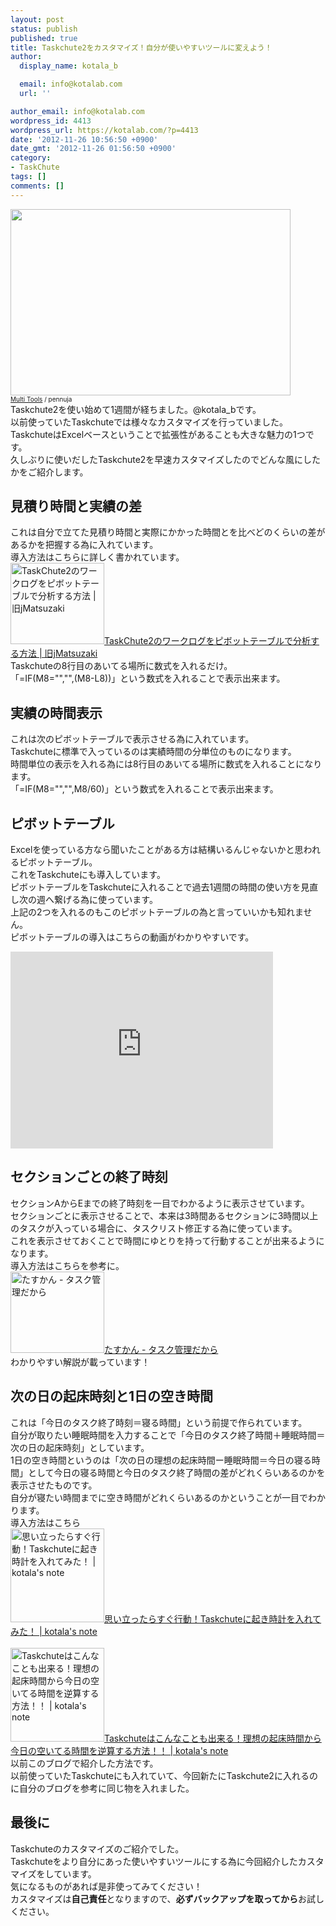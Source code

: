 ```yaml
---
layout: post
status: publish
published: true
title: Taskchute2をカスタマイズ！自分が使いやすいツールに変えよう！
author:
  display_name: kotala_b

  email: info@kotalab.com
  url: ''

author_email: info@kotalab.com
wordpress_id: 4413
wordpress_url: https://kotalab.com/?p=4413
date: '2012-11-26 10:56:50 +0900'
date_gmt: '2012-11-26 01:56:50 +0900'
category:
- TaskChute
tags: []
comments: []
---
```

<p><a href="https://kotalab.com/wp-content/uploads/taskchutecustom_121126.jpg" target="_blank"><img src="https://kotalab.com/wp-content/uploads/taskchutecustom_121126-448x298.jpg" alt="" title="taskchutecustom_121126" width="448" height="298" class="alignnone size-large wp-image-4415" /></a><br />
<span style="font-size:10px;"><a href="https://www.flickr.com/photos/pennuja/5364124040/" target="_blank">Multi Tools</a> / pennuja</span><br />
Taskchute2を使い始めて1週間が経ちました。@kotala_bです。<br />
以前使っていたTaskchuteでは様々なカスタマイズを行っていました。<br />
TaskchuteはExcelベースということで拡張性があることも大きな魅力の1つです。<br />
久しぶりに使いだしたTaskchute2を早速カスタマイズしたのでどんな風にしたかをご紹介します。<br />
<!--more--></p>
<h2>見積り時間と実績の差</h2>
<p>これは自分で立てた見積り時間と実際にかかった時間とを比べどのくらいの差があるかを把握する為に入れています。<br />
導入方法はこちらに詳しく書かれています。<br />
<a href="https://jmatsuzaki.wordpress.com/2012/04/16/taskchute2pivot/" target="_blank"><img  class="alignleft" src="https://capture.heartrails.com/150x130?https://jmatsuzaki.wordpress.com/2012/04/16/taskchute2pivot/" alt="TaskChute2のワークログをピボットテーブルで分析する方法 | 旧jMatsuzaki" width="150" height="130" /></a><a href="https://jmatsuzaki.wordpress.com/2012/04/16/taskchute2pivot/" target="_blank">TaskChute2のワークログをピボットテーブルで分析する方法 | 旧jMatsuzaki</a><a href="https://b.hatena.ne.jp/entry/https://jmatsuzaki.wordpress.com/2012/04/16/taskchute2pivot/" target="_blank"><img border="0" src="https://b.hatena.ne.jp/entry/image/https://jmatsuzaki.wordpress.com/2012/04/16/taskchute2pivot/" alt="" /></a><br style="clear:both;" />Taskchuteの8行目のあいてる場所に数式を入れるだけ。<br />
「=IF(M8="","",(M8-L8))」という数式を入れることで表示出来ます。</p>
<h2>実績の時間表示</h2>
<p>これは次のピボットテーブルで表示させる為に入れています。<br />
Taskchuteに標準で入っているのは実績時間の分単位のものになります。<br />
時間単位の表示を入れる為には8行目のあいてる場所に数式を入れることになります。<br />
「=IF(M8="","",M8/60)」という数式を入れることで表示出来ます。</p>
<h2>ピボットテーブル</h2>
<p>Excelを使っている方なら聞いたことがある方は結構いるんじゃないかと思われるピボットテーブル。<br />
これをTaskchuteにも導入しています。<br />
ピボットテーブルをTaskchuteに入れることで過去1週間の時間の使い方を見直し次の週へ繋げる為に使っています。<br />
上記の2つを入れるのもこのピボットテーブルの為と言っていいかも知れません。<br />
ピボットテーブルの導入はこちらの動画がわかりやすいです。</p>
<div class="video-container"><iframe width="420" height="315" src="http://www.youtube.com/embed/efv87WiXZO4?rel=0" frameborder="0" allowfullscreen></iframe></div>
<h2>セクションごとの終了時刻</h2>
<p>セクションAからEまでの終了時刻を一目でわかるように表示させています。<br />
セクションごとに表示させることで、本来は3時間あるセクションに3時間以上のタスクが入っている場合に、タスクリスト修正する為に使っています。<br />
これを表示させておくことで時間にゆとりを持って行動することが出来るようになります。<br />
導入方法はこちらを参考に。<br />
<a href="http://taskviewer.posterous.com/archive/4/2012" target="_blank"><img  class="alignleft" src="https://capture.heartrails.com/150x130?http://taskviewer.posterous.com/archive/4/2012" alt="たすかん - タスク管理だから" width="150" height="130" /></a><a href="http://taskviewer.posterous.com/archive/4/2012" target="_blank">たすかん - タスク管理だから</a><a href="https://b.hatena.ne.jp/entry/http://taskviewer.posterous.com/archive/4/2012" target="_blank"><img border="0" src="https://b.hatena.ne.jp/entry/image/http://taskviewer.posterous.com/archive/4/2012" alt="" /></a><br style="clear:both;" />わかりやすい解説が載っています！</p>
<h2>次の日の起床時刻と1日の空き時間</h2>
<p>これは「今日のタスク終了時刻＝寝る時間」という前提で作られています。<br />
自分が取りたい睡眠時間を入力することで「今日のタスク終了時間＋睡眠時間＝次の日の起床時刻」としています。<br />
1日の空き時間というのは「次の日の理想の起床時間ー睡眠時間＝今日の寝る時間」として今日の寝る時間と今日のタスク終了時間の差がどれくらいあるのかを表示させたものです。<br />
自分が寝たい時間までに空き時間がどれくらいあるのかということが一目でわかります。<br />
導入方法はこちら<br />
<a href="https://kotalab.com/taskchute-wakeup-clock" target="_blank"><img  class="alignleft" src="https://kotalab.com/wp-content/uploads/okidokei_120621_02.jpg" alt="思い立ったらすぐ行動！Taskchuteに起き時計を入れてみた！ | kotala's note" width="150" /></a><a href="https://kotalab.com/taskchute-wakeup-clock" target="_blank">思い立ったらすぐ行動！Taskchuteに起き時計を入れてみた！ | kotala's note</a><br style="clear:both;" /><br />
<a href="https://kotalab.com/taskchute-gyakusan" target="_blank"><img  class="alignleft" src="https://kotalab.com/wp-content/uploads/risoujikan_120622_01.jpg" alt="Taskchuteはこんなことも出来る！理想の起床時間から今日の空いてる時間を逆算する方法！！ | kotala's note" width="150" /></a><a href="https://kotalab.com/taskchute-gyakusan" target="_blank">Taskchuteはこんなことも出来る！理想の起床時間から今日の空いてる時間を逆算する方法！！ | kotala's note</a><br style="clear:both;" />以前このブログで紹介した方法です。<br />
以前使っていたTaskchuteにも入れていて、今回新たにTaskchute2に入れるのに自分のブログを参考に同じ物を入れました。</p>
<h2>最後に</h2>
<p>Taskchuteのカスタマイズのご紹介でした。<br />
Taskchuteをより自分にあった使いやすいツールにする為に今回紹介したカスタマイズをしています。<br />
気になるものがあれば是非使ってみてください！<br />
カスタマイズは<strong>自己責任</strong>となりますので、<strong>必ずバックアップを取ってから</strong>お試しください。</p>
